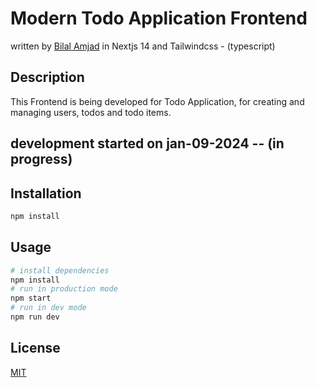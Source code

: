 # Modern Todo Application Frontend

written by [Bilal Amjad](https://github.com/Thedevelop3r) in Nextjs 14 and Tailwindcss - (typescript)

## Description

This Frontend is being developed for Todo Application, for creating and managing users, todos and todo items.

## development started on jan-09-2024 -- (in progress)

## Installation

```bash
npm install
```

## Usage

```bash
# install dependencies
npm install
# run in production mode
npm start
# run in dev mode
npm run dev

```
## License

[MIT](https://choosealicense.com/licenses/mit/)
